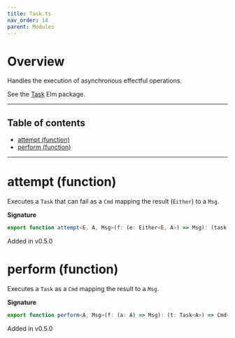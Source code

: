 ```yaml
---
title: Task.ts
nav_order: 14
parent: Modules
---
```


# Overview

Handles the execution of asynchronous effectful operations.

See the [Task](https://package.elm-lang.org/packages/elm/core/latest/Task) Elm package.

---

<h2 class="text-delta">Table of contents</h2>

- [attempt (function)](#attempt-function)
- [perform (function)](#perform-function)

---

# attempt (function)

Executes a `Task` that can fail as a `Cmd` mapping the result (`Either`) to a `Msg`.

**Signature**

```ts
export function attempt<E, A, Msg>(f: (e: Either<E, A>) => Msg): (task: Task<Either<E, A>>) => Cmd<Msg> { ... }
```

Added in v0.5.0

# perform (function)

Executes a `Task` as a `Cmd` mapping the result to a `Msg`.

**Signature**

```ts
export function perform<A, Msg>(f: (a: A) => Msg): (t: Task<A>) => Cmd<Msg> { ... }
```

Added in v0.5.0
